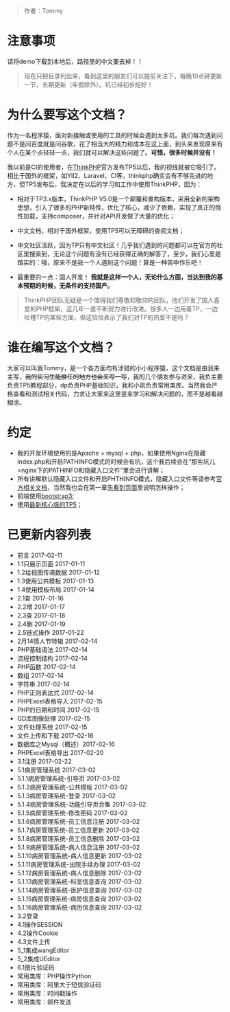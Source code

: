 
> 作者：Tommy

# 注意事项
请将demo下载到本地后，路径里的中文要去掉！！

>  现在只把目录列出来，看到这里的朋友们可以提前关注下，每晚10点钟更新一节，长期更新（年假除外）。坑已经初步挖好！


# 为什么要写这个文档？
作为一名程序猿，面对新接触或使用的工具的时候会遇到太多坑。我们每次遇到问题不是问百度就是问谷歌，花了相当大的精力和成本在这上面，到头来发现原来有个人在某个点轻轻一点，我们就可以解决这些问题了。**可惜，很多时候并没有！**

我以前是CI的使用者，在[ThinkPHP](http://www.thinkphp.cn/)官方发布TP5以后，我的视线就被它吸引了。相比于国外的框架，如YII2、Laravel、CI等，thinkphp确实会有不够先进的地方，但TP5发布后，我决定在以后的学习和工作中使用ThinkPHP，因为：

* 相对于TP3.x版本，ThinkPHP V5.0是一个颠覆和重构版本，采用全新的架构思想，引入了很多的PHP新特性，优化了核心，减少了依赖，实现了真正的惰性加载，支持composer，并针对API开发做了大量的优化；
* 中文文档，相对于国外框架，使用TP5可以无障碍的查阅文档；
* 中文社区活跃，因为TP只有中文社区！几乎我们遇到的问题都可以在官方的社区里搜索到，无论这个问题有没有已经获得正确的解答了，至少，我们心里是踏实的：哦，原来不是我一个人遇到这个问题！算是一种苦中作乐吧！

* 最重要的一点：国人开发！
**我就是这样一个人，无论什么方面，当达到我的基本预期的时候，无条件的支持国产。**

> ThinkPHP团队无疑是一个值得我们尊敬和敬仰的团队，他们开发了国人喜爱的PHP框架，这几年一直不断努力进行改进。很多人一边用着TP，一边吐槽TP的某些方面，但这恰恰表示了我们对TP的热爱不是吗？

# 谁在编写这个文档？

大家可以叫我Tommy，是一个各方面均有涉猎的小小程序猿，这个文档是由我来主写，~~我的实习生能胜任的地方也会来写一写~~，我的几个朋友参与进来，我负主要负责TP5教程部分，dp负责PHP基础知识，我和小凯负责常用类库。当然我会严格查看和测试相关代码，力求让大家来这里是来学习和解决问题的，而不是越看越糊涂。

# 约定

* 我的开发环境使用的是Apache + mysql + php，如果使用Nginx在隐藏index.php和开启PATHINFO模式的时候会有坑，这个我后续会在“那些坑儿>nginx下的PATHINFO和隐藏入口文件”里会进行讲解；
* 所有讲解默认隐藏入口文件和开启PHTHINFO模式，隐藏入口文件等请参考[官方相关文档](http://www.kancloud.cn/manual/thinkphp5/118012)，当然我也会在第一章[先看到页面](http://www.kancloud.cn/liuzhen153/tp5-demo/259719)里说明怎样操作；
* 前端使用[bootstrap3](http://v3.bootcss.com/);
* 使用[最新核心版的TP5](http://www.thinkphp.cn/down.html)；

# 已更新内容列表

* 前言 2017-02-11
* 1.1只展示页面  2017-01-11
* 1.2给视图传递数据 2017-01-12
* 1.3使用公共模板 2017-01-13
* 1.4使用模板布局 2017-01-14
* 2.1查 2017-01-16
* 2.2增 2017-01-17
* 2.3查 2017-01-18
* 2.4删 2017-01-19
* 2.5链式操作 2017-01-22
* 2月14情人节特辑  2017-02-14
* PHP基础语法  2017-02-14
* 流程控制结构 2017-02-14
* PHP函数  2017-02-14
* 数组  2017-02-14
* 字符串  2017-02-14
* PHP正则表达式  2017-02-14
* PHPExcel表格导入 2017-02-15
* PHP的日期和时间 2017-02-15
* GD库图像处理 2017-02-15
* 文件处理系统 2017-02-15
* 文件上传和下载 2017-02-16
* 数据库之Mysql（概述）2017-02-16
* PHPExcel表格导出 2017-02-20
* 3.1注册 2017-02-22
* 5.1病房管理系统 2017-03-02
* 5.1.1病房管理系统-引导页 2017-03-02
* 5.1.2病房管理系统-公共模板 2017-03-02
* 5.1.3病房管理系统-登录 2017-03-02
* 5.1.4病房管理系统-功能引导页合集 2017-03-02
* 5.1.5病房管理系统-修改密码 2017-03-02
* 5.1.6病房管理系统-员工信息注册 2017-03-02
* 5.1.7病房管理系统-员工信息更新 2017-03-02
* 5.1.8病房管理系统-员工信息删除 2017-03-02
* 5.1.9病房管理系统-病人信息注册 2017-03-02
* 5.1.10病房管理系统-病人信息更新 2017-03-02
* 5.1.11病房管理系统-出院手续办理 2017-03-02
* 5.1.12病房管理系统-病人信息删除 2017-03-02
* 5.1.13病房管理系统-科室信息查询 2017-03-02
* 5.1.14病房管理系统-医护信息查询 2017-03-02
* 5.1.15病房管理系统-病房信息查询 2017-03-02
* 5.1.16病房管理系统-病历信息查询 2017-03-02
* 3.2登录
* 4.1操作SESSION
* 4.2操作Cookie
* 4.3文件上传
* 5_1集成wangEditor
* 5_2集成UEditor
* 6.1图片验证码
* 常用类库：PHP操作Python
* 常用类库：阿里大于短信验证码
* 常用类库：时间戳操作
* 常用类库：邮件发送
